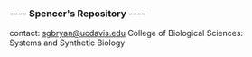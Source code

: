 ### ---- Spencer's Repository ----  
 contact: sgbryan@ucdavis.edu
College of Biological Sciences:  
Systems and Synthetic Biology 
